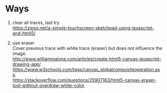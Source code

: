 # Ways   
1. clear all traces, last try       
https://zipso.net/a-simple-touchscreen-sketchpad-using-javascript-and-html5/       

2. use eraser     
Cover previous trace with white trace (eraser) but does not influence the image.   
http://www.williammalone.com/articles/create-html5-canvas-javascript-drawing-app/     
https://www.w3schools.com/tags/canvas_globalcompositeoperation.asp      
https://stackoverflow.com/questions/25907163/html5-canvas-eraser-tool-without-overdraw-white-color    

